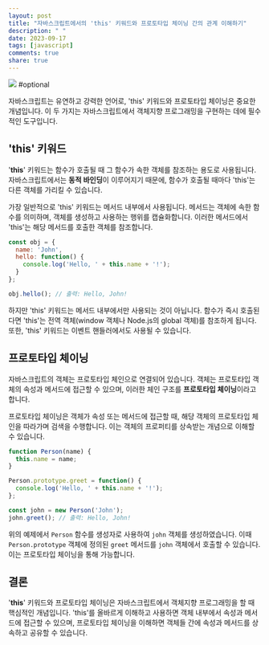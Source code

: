 ```yaml
---
layout: post
title: "자바스크립트에서의 'this' 키워드와 프로토타입 체이닝 간의 관계 이해하기"
description: " "
date: 2023-09-17
tags: [javascript]
comments: true
share: true
---
```


![](image-link.jpg) #optional

자바스크립트는 유연하고 강력한 언어로, 'this' 키워드와 프로토타입 체이닝은 중요한 개념입니다. 이 두 가지는 자바스크립트에서 객체지향 프로그래밍을 구현하는 데에 필수적인 도구입니다.

## 'this' 키워드

'**this**' 키워드는 함수가 호출될 때 그 함수가 속한 객체를 참조하는 용도로 사용됩니다. 자바스크립트에서는 **동적 바인딩**이 이루어지기 때문에, 함수가 호출될 때마다 'this'는 다른 객체를 가리킬 수 있습니다.

가장 일반적으로 'this' 키워드는 메서드 내부에서 사용됩니다. 메서드는 객체에 속한 함수를 의미하며, 객체를 생성하고 사용하는 행위를 캡슐화합니다. 이러한 메서드에서 'this'는 해당 메서드를 호출한 객체를 참조합니다.

```javascript
const obj = {
  name: 'John',
  hello: function() {
    console.log('Hello, ' + this.name + '!');
  }
};

obj.hello(); // 출력: Hello, John!
```

하지만 'this' 키워드는 메서드 내부에서만 사용되는 것이 아닙니다. 함수가 즉시 호출된다면 'this'는 전역 객체(window 객체나 Node.js의 global 객체)를 참조하게 됩니다. 또한, 'this' 키워드는 이벤트 핸들러에서도 사용될 수 있습니다.

## 프로토타입 체이닝

자바스크립트의 객체는 프로토타입 체인으로 연결되어 있습니다. 객체는 프로토타입 객체의 속성과 메서드에 접근할 수 있으며, 이러한 체인 구조를 **프로토타입 체이닝**이라고 합니다.

프로토타입 체이닝은 객체가 속성 또는 메서드에 접근할 때, 해당 객체의 프로토타입 체인을 따라가며 검색을 수행합니다. 이는 객체의 프로퍼티를 상속받는 개념으로 이해할 수 있습니다.

```javascript
function Person(name) {
  this.name = name;
}

Person.prototype.greet = function() {
  console.log('Hello, ' + this.name + '!');
};

const john = new Person('John');
john.greet(); // 출력: Hello, John!
```

위의 예제에서 `Person` 함수를 생성자로 사용하여 `john` 객체를 생성하였습니다. 이때 `Person.prototype` 객체에 정의된 `greet` 메서드를 `john` 객체에서 호출할 수 있습니다. 이는 프로토타입 체이닝을 통해 가능합니다.

## 결론

'**this**' 키워드와 프로토타입 체이닝은 자바스크립트에서 객체지향 프로그래밍을 할 때 핵심적인 개념입니다. 'this'를 올바르게 이해하고 사용하면 객체 내부에서 속성과 메서드에 접근할 수 있으며, 프로토타입 체이닝을 이해하면 객체들 간에 속성과 메서드를 상속하고 공유할 수 있습니다.